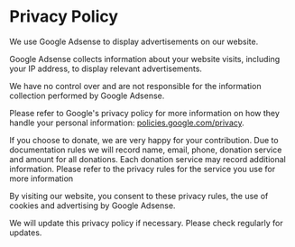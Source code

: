 # Privacy Policy

We use Google Adsense to display advertisements on our website.

Google Adsense collects information about your website visits, including your IP address, to display relevant advertisements.

We have no control over and are not responsible for the information collection performed by Google Adsense.

Please refer to Google's privacy policy for more information on how they handle your personal information: [policies.google.com/privacy](https://policies.google.com/privacy).

If you choose to donate, we are very happy for your contribution. Due to documentation rules we will record
name, email, phone, donation service and amount for all donations. Each donation service may record
additional information. Please refer to the privacy rules for the service you use for more information

By visiting our website, you consent to these privacy rules, the use of cookies and advertising by Google Adsense.

We will update this privacy policy if necessary. Please check regularly for updates.
